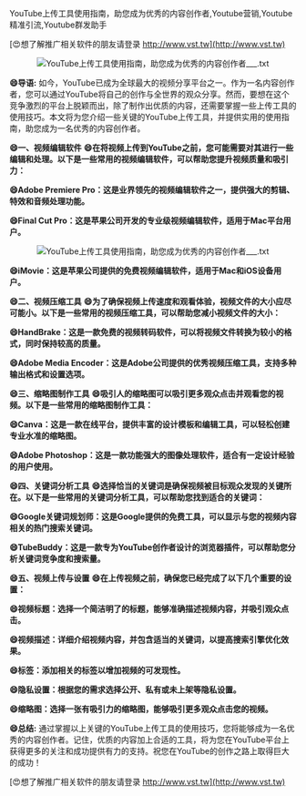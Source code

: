 YouTube上传工具使用指南，助您成为优秀的内容创作者,Youtube营销,Youtube精准引流,Youtube群发助手

[😍想了解推广相关软件的朋友请登录 http://www.vst.tw](http://www.vst.tw)

 <center><img src="https://vst.tw/MP4/tuiguang/png/8.png" alt="YouTube上传工具使用指南，助您成为优秀的内容创作者___.txt"></center>

**😄导语:**
如今，YouTube已成为全球最大的视频分享平台之一。作为一名内容创作者，您可以通过YouTube将自己的创作与全世界的观众分享。然而，要想在这个竞争激烈的平台上脱颖而出，除了制作出优质的内容，还需要掌握一些上传工具的使用技巧。本文将为您介绍一些关键的YouTube上传工具，并提供实用的使用指南，助您成为一名优秀的内容创作者。

**😄一、视频编辑软件**
**😄在将视频上传到YouTube之前，您可能需要对其进行一些编辑和处理。以下是一些常用的视频编辑软件，可以帮助您提升视频质量和吸引力：**

**😄Adobe Premiere Pro：这是业界领先的视频编辑软件之一，提供强大的剪辑、特效和音频处理功能。**

**😄Final Cut Pro：这是苹果公司开发的专业级视频编辑软件，适用于Mac平台用户。**

 <center><img src="https://vst.tw/MP4/tuiguang/png/2.png" alt="YouTube上传工具使用指南，助您成为优秀的内容创作者___.txt"></center>

**😄iMovie：这是苹果公司提供的免费视频编辑软件，适用于Mac和iOS设备用户。**

**😄二、视频压缩工具**
**😄为了确保视频上传速度和观看体验，视频文件的大小应尽可能小。以下是一些常用的视频压缩工具，可以帮助您减小视频文件的大小：**

**😄HandBrake：这是一款免费的视频转码软件，可以将视频文件转换为较小的格式，同时保持较高的质量。**

**😄Adobe Media Encoder：这是Adobe公司提供的优秀视频压缩工具，支持多种输出格式和设置选项。**

**😄三、缩略图制作工具**
**😄吸引人的缩略图可以吸引更多观众点击并观看您的视频。以下是一些常用的缩略图制作工具：**

**😄Canva：这是一款在线平台，提供丰富的设计模板和编辑工具，可以轻松创建专业水准的缩略图。**

**😄Adobe Photoshop：这是一款功能强大的图像处理软件，适合有一定设计经验的用户使用。**

**😄四、关键词分析工具**
**😄选择恰当的关键词是确保视频被目标观众发现的关键所在。以下是一些常用的关键词分析工具，可以帮助您找到适合的关键词：**

**😄Google关键词规划师：这是Google提供的免费工具，可以显示与您的视频内容相关的热门搜索关键词。**

**😄TubeBuddy：这是一款专为YouTube创作者设计的浏览器插件，可以帮助您分析关键词竞争度和搜索量。**

**😄五、视频上传与设置**
**😄在上传视频之前，确保您已经完成了以下几个重要的设置：**

**😄视频标题：选择一个简洁明了的标题，能够准确描述视频内容，并吸引观众点击。**

**😄视频描述：详细介绍视频内容，并包含适当的关键词，以提高搜索引擎优化效果。**

**😄标签：添加相关的标签以增加视频的可发现性。**

**😄隐私设置：根据您的需求选择公开、私有或未上架等隐私设置。**

**😄缩略图：选择一张有吸引力的缩略图，能够吸引更多观众点击您的视频。**

**😄总结:**
通过掌握以上关键的YouTube上传工具的使用技巧，您将能够成为一名优秀的内容创作者。记住，优质的内容加上合适的工具，将为您在YouTube平台上获得更多的关注和成功提供有力的支持。祝您在YouTube的创作之路上取得巨大的成功！

[😍想了解推广相关软件的朋友请登录 http://www.vst.tw](http://www.vst.tw)



